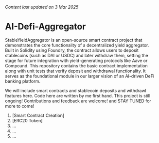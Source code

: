 _Content last updated on 3 Mar 2025_
# AI-Defi-Aggregator

 
StableYieldAggregator is an open-source smart contract project that demonstrates the core functionality of a decentralized yield aggregator. Built in Solidity using Foundry, the contract allows users to deposit stablecoins (such as DAI or USDC) and later withdraw them, setting the stage for future integration with yield-generating protocols like Aave or Compound. This repository contains the basic contract implementation along with unit tests that verify deposit and withdrawal functionality. It serves as the foundational module in our larger vision of an AI-driven DeFi banking platform. 

We will include smart contracts and stablecoin deposits and withdrawl features here. Code here are written by me first hand. 
This project is still ongoing! Contributions and feedback are welcome! and STAY TUNED for more to come! 

1. [Smart Contract Creation]
2. [ERC20 Token]
3. ...
4. ...
5. ...
